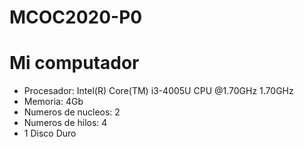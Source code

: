 # MCOC2020-P0
# Mi computador
- Procesador: Intel(R) Core(TM) i3-4005U CPU @1.70GHz 1.70GHz
- Memoria: 4Gb 
- Numeros de nucleos: 2 
- Numeros de hilos: 4 
- 1 Disco Duro








